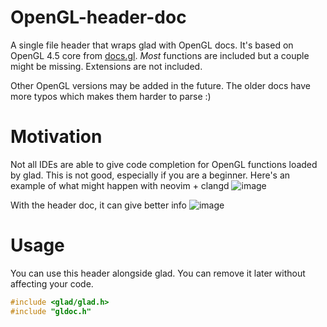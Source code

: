 # OpenGL-header-doc
A single file header that wraps glad with OpenGL docs. It's based on OpenGL 4.5 core from [docs.gl](https://docs.gl/).
*Most* functions are included but a couple might be missing. Extensions are not included. 

Other OpenGL versions may be added in the future. The older docs have more typos which makes them harder to parse :)

# Motivation
Not all IDEs are able to give code completion for OpenGL functions loaded by glad. This is not good, especially if you are a beginner. 
Here's an example of what might happen with neovim + clangd
![image](https://github.com/DaveH355/opengl-doc/assets/101005658/46997d64-232c-4930-b056-26067aa22376)

With the header doc, it can give better info
![image](https://github.com/DaveH355/opengl-doc/assets/101005658/94f6fe93-e2bb-44d5-9143-998b31a1e7dd)


# Usage
You can use this header alongside glad. You can remove it later without affecting your code. 
```c
#include <glad/glad.h>
#include "gldoc.h"
```
